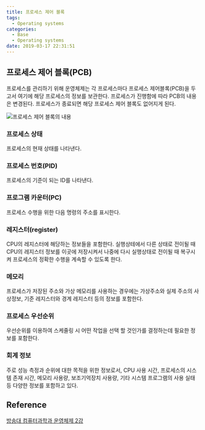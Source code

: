```yaml
---
title: 프로세스 제어 블록
tags:
  - Operating systems
categories:
  - Base
  - Operating systems
date: 2019-03-17 22:31:51
---
```


## 프로세스 제어 블록(PCB)
프로세스를 관리하기 위해 운영체제는 각 프로세스마다 프로세스 제어블록(PCB)을 두고서 여기에 해당 프로세스의 정보를 보관한다. 프로세스가 진행함에 따라 PCB의 내용은 변경된다. 
프로세스가 종료되면 해당 프로세스 제어 블록도 없어지게 된다. 

![프로세스 제어 블록의 내용](/images/base/operating-systems-pcb-1.png)

### 프로세스 상태
프로세스의 현재 상태를 나타낸다. 

### 프로세스 번호(PID)
프로세스의 기준이 되는 ID를 나타낸다.

### 프로그램 카운터(PC)
프로세스 수행을 위한 다음 명령의 주소를 표시한다.

### 레지스터(register)
CPU의 레지스터에 해당하는 정보들을 포함한다.
실행상테에서 다른 상태로 전이될 때 CPU의 레지스터 정보를 이곳에 저장시켜서 나중에 다시 실행상태로 전이될 때 복구시켜 프로세스의 정확한 수행을 계속할 수 있도록 한다.

### 메모리
프로세스가 저장된 주소와 가상 메모리를 사용하는 경우에는 가상주소와 실제 주소의 사상정보, 기준 레지스터와 경계 레지스터 등의 정보를 포함한다.

### 프로세스 우선순위
우선순위를 이용하여 스케줄링 시 어떤 작업을 선택 할 것인가를 결정하는데 필요한 정보를 포함한다.

### 회계 정보
주로 성능 측정과 순위에 대한 목적을 위한 정보로서, CPU 사용 시간, 프로세스의 시스템 존재 시간, 메모리 사용량, 보조기억장치 사용량, 기타 시스템 프로그램의 사용 실태 등 다양한 정보를 포함하고 있다. 

## Reference 
[방송대 컴퓨터과학과 운영체제 2강](http://press.knou.ac.kr/goods/textBookView.do?condCmdtCode=9788920017322&condLscValue=001&condYr=&condSmst=)